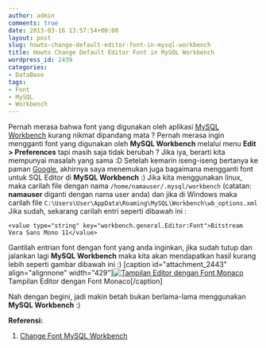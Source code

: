 ```yaml
---
author: admin
comments: true
date: 2013-03-16 13:57:54+00:00
layout: post
slug: howto-change-default-editor-font-in-mysql-workbench
title: Howto Change Default Editor Font in MySQL Workbench
wordpress_id: 2439
categories:
- DataBase
tags:
- Font
- MySQL
- Workbench
---
```


Pernah merasa bahwa font yang digunakan oleh aplikasi [MySQL Workbench](http://dev.mysql.com/downloads/workbench/) kurang nikmat dipandang mata ? Pernah merasa ingin mengganti font yang digunakan oleh **MySQL Workbench** melalui menu **Edit > Preferences** tapi masih saja tidak berubah  ? Jika iya, berarti kita mempunyai masalah yang sama :D Setelah kemarin iseng-iseng bertanya ke paman [Google](http://google.com), akhirnya saya menemukan juga bagaimana mengganti font untuk SQL Editor di **MySQL Workbench** :) Jika kita menggunakan linux, maka carilah file dengan nama `/home/namauser/.mysql/workbench` (catatan: **namauser** diganti dengan nama user anda) dan jika di Windows maka carilah file `C:\Users\User\AppData\Roaming\MySQL\Workbench\wb_options.xml` Jika sudah, sekarang carilah entri seperti dibawah ini :

    
    
    <value type="string" key="workbench.general.Editor:Font">Bitstream Vera Sans Mono 11</value>
    



Gantilah entrian font dengan font yang anda inginkan, jika sudah tutup dan jalankan lagi **MySQL Workbench** maka kita akan mendapatkan hasil kurang lebih seperti gambar dibawah ini :)
[caption id="attachment_2443" align="alignnone" width="429"][![Tampilan Editor dengan Font Monaco](http://martinusadyh.web.id/wp-content/uploads/2013/03/Tampilan-Editor-dengan-Font-Monaco.png)](http://martinusadyh.web.id/gallery/?album=4&gallery=3&pid=392) Tampilan Editor dengan Font Monaco[/caption]

Nah dengan begini, jadi makin betah bukan berlama-lama menggunakan **MySQL Workbench** :)

**Referensi:**




  1. [Change Font MySQL Workbench](http://starikovs.com/2011/02/20/change-font-mysql-workbench-editor/)



